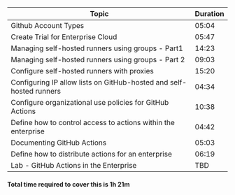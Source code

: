 | Topic                                                    | Duration |
|----------------------------------------------------------|----------|
| Github Account Types                                     | 05:04    |
| Create Trial for Enterprise Cloud                        | 05:47    |
| Managing self-hosted runners using groups - Part1        | 14:23    |
| Managing self-hosted runners using groups - Part 2       | 09:03    |
| Configure self-hosted runners with proxies               | 15:20    |
| Configuring IP allow lists on GitHub-hosted and self-hosted runners | 04:34    |
| Configure organizational use policies for GitHub Actions | 10:38    |
| Define how to control access to actions within the enterprise | 04:42    |
| Documenting GitHub Actions                               | 05:03    |
| Define how to distribute actions for an enterprise       | 06:19    |
| Lab - GitHub Actions in the Enterprise                  | TBD      |


#### Total time required to cover this is  1h 21m
